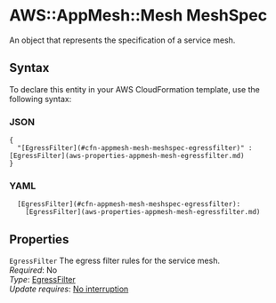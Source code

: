 # AWS::AppMesh::Mesh MeshSpec<a name="aws-properties-appmesh-mesh-meshspec"></a>

An object that represents the specification of a service mesh\.

## Syntax<a name="aws-properties-appmesh-mesh-meshspec-syntax"></a>

To declare this entity in your AWS CloudFormation template, use the following syntax:

### JSON<a name="aws-properties-appmesh-mesh-meshspec-syntax.json"></a>

```
{
  "[EgressFilter](#cfn-appmesh-mesh-meshspec-egressfilter)" : [EgressFilter](aws-properties-appmesh-mesh-egressfilter.md)
}
```

### YAML<a name="aws-properties-appmesh-mesh-meshspec-syntax.yaml"></a>

```
  [EgressFilter](#cfn-appmesh-mesh-meshspec-egressfilter): 
    [EgressFilter](aws-properties-appmesh-mesh-egressfilter.md)
```

## Properties<a name="aws-properties-appmesh-mesh-meshspec-properties"></a>

`EgressFilter`  <a name="cfn-appmesh-mesh-meshspec-egressfilter"></a>
The egress filter rules for the service mesh\.  
*Required*: No  
*Type*: [EgressFilter](aws-properties-appmesh-mesh-egressfilter.md)  
*Update requires*: [No interruption](https://docs.aws.amazon.com/AWSCloudFormation/latest/UserGuide/using-cfn-updating-stacks-update-behaviors.html#update-no-interrupt)